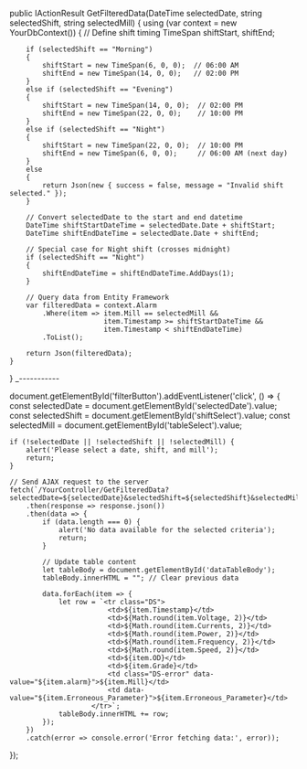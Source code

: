 public IActionResult GetFilteredData(DateTime selectedDate, string selectedShift, string selectedMill)
{
    using (var context = new YourDbContext())
    {
        // Define shift timing
        TimeSpan shiftStart, shiftEnd;

        if (selectedShift == "Morning")
        {
            shiftStart = new TimeSpan(6, 0, 0);  // 06:00 AM
            shiftEnd = new TimeSpan(14, 0, 0);   // 02:00 PM
        }
        else if (selectedShift == "Evening")
        {
            shiftStart = new TimeSpan(14, 0, 0);  // 02:00 PM
            shiftEnd = new TimeSpan(22, 0, 0);    // 10:00 PM
        }
        else if (selectedShift == "Night")
        {
            shiftStart = new TimeSpan(22, 0, 0);  // 10:00 PM
            shiftEnd = new TimeSpan(6, 0, 0);     // 06:00 AM (next day)
        }
        else
        {
            return Json(new { success = false, message = "Invalid shift selected." });
        }

        // Convert selectedDate to the start and end datetime
        DateTime shiftStartDateTime = selectedDate.Date + shiftStart;
        DateTime shiftEndDateTime = selectedDate.Date + shiftEnd;

        // Special case for Night shift (crosses midnight)
        if (selectedShift == "Night")
        {
            shiftEndDateTime = shiftEndDateTime.AddDays(1);
        }

        // Query data from Entity Framework
        var filteredData = context.Alarm
            .Where(item => item.Mill == selectedMill &&
                           item.Timestamp >= shiftStartDateTime &&
                           item.Timestamp < shiftEndDateTime)
            .ToList();

        return Json(filteredData);
    }
}
_-----------

document.getElementById('filterButton').addEventListener('click', () => {
    const selectedDate = document.getElementById('selectedDate').value;
    const selectedShift = document.getElementById('shiftSelect').value;
    const selectedMill = document.getElementById('tableSelect').value;

    if (!selectedDate || !selectedShift || !selectedMill) {
        alert('Please select a date, shift, and mill');
        return;
    }

    // Send AJAX request to the server
    fetch(`/YourController/GetFilteredData?selectedDate=${selectedDate}&selectedShift=${selectedShift}&selectedMill=${selectedMill}`)
        .then(response => response.json())
        .then(data => {
            if (data.length === 0) {
                alert('No data available for the selected criteria');
                return;
            }

            // Update table content
            let tableBody = document.getElementById('dataTableBody');
            tableBody.innerHTML = ""; // Clear previous data

            data.forEach(item => {
                let row = `<tr class="DS">
                            <td>${item.Timestamp}</td>
                            <td>${Math.round(item.Voltage, 2)}</td>
                            <td>${Math.round(item.Currents, 2)}</td>
                            <td>${Math.round(item.Power, 2)}</td>
                            <td>${Math.round(item.Frequency, 2)}</td>
                            <td>${Math.round(item.Speed, 2)}</td>
                            <td>${item.OD}</td>
                            <td>${item.Grade}</td>
                            <td class="DS-error" data-value="${item.alarm}">${item.Mill}</td>
                            <td data-value="${item.Erroneous_Parameter}">${item.Erroneous_Parameter}</td>
                        </tr>`;
                tableBody.innerHTML += row;
            });
        })
        .catch(error => console.error('Error fetching data:', error));
});